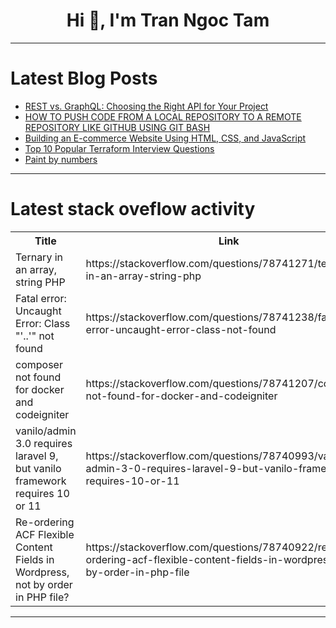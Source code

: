 <h1 align="center">Hi 👋, I'm Tran Ngoc Tam</h1>

---

# Latest Blog Posts 
<!-- BLOG-POST-LIST:START -->
- [REST vs. GraphQL: Choosing the Right API for Your Project](https://dev.to/wallacefreitas/rest-vs-graphql-choosing-the-right-api-for-your-project-4if9)
- [HOW TO PUSH CODE FROM A LOCAL REPOSITORY TO A REMOTE REPOSITORY LIKE GITHUB USING GIT BASH](https://dev.to/kellyt/how-to-configure-and-push-a-resume-from-a-local-to-a-remote-repository-like-github-4jaj)
- [Building an E-commerce Website Using HTML, CSS, and JavaScript](https://dev.to/arishn/building-an-e-commerce-website-using-html-css-and-javascript-2bm4)
- [Top 10 Popular Terraform Interview Questions](https://dev.to/iarchitsharma/top-10-popular-terraform-interview-questions-4aeg)
- [Paint by numbers](https://dev.to/myrojyn/paint-by-numbers-43nk)
<!-- BLOG-POST-LIST:END -->

---

# Latest stack oveflow activity
<table>
  <tr><th>Title</th><th>Link</th></tr>
  <!-- STACKOVERFLOW:START --><tr><td>Ternary in an array, string PHP</td><td>https://stackoverflow.com/questions/78741271/ternary-in-an-array-string-php</td></tr><tr><td>Fatal error: Uncaught Error: Class &quot;&#39;..&#39;&quot; not found</td><td>https://stackoverflow.com/questions/78741238/fatal-error-uncaught-error-class-not-found</td></tr><tr><td>composer not found for docker and codeigniter</td><td>https://stackoverflow.com/questions/78741207/composer-not-found-for-docker-and-codeigniter</td></tr><tr><td>vanilo/admin 3.0 requires laravel 9, but vanilo framework requires 10 or 11</td><td>https://stackoverflow.com/questions/78740993/vanilo-admin-3-0-requires-laravel-9-but-vanilo-framework-requires-10-or-11</td></tr><tr><td>Re-ordering ACF Flexible Content Fields in Wordpress, not by order in PHP file?</td><td>https://stackoverflow.com/questions/78740922/re-ordering-acf-flexible-content-fields-in-wordpress-not-by-order-in-php-file</td></tr><!-- STACKOVERFLOW:END -->
</table>

---


